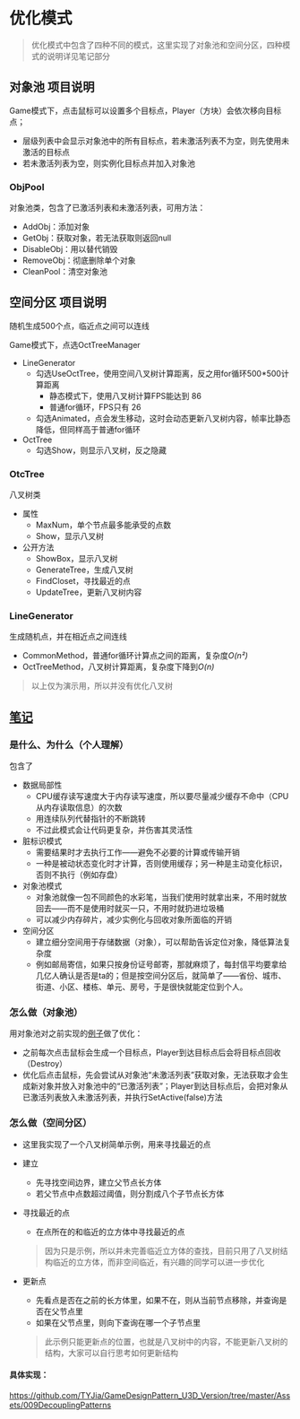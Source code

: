 # 优化模式

> 优化模式中包含了四种不同的模式，这里实现了对象池和空间分区，四种模式的说明详见笔记部分

## 对象池 项目说明

Game模式下，点击鼠标可以设置多个目标点，Player（方块）会依次移向目标点；
- 层级列表中会显示对象池中的所有目标点，若未激活列表不为空，则先使用未激活的目标点
- 若未激活列表为空，则实例化目标点并加入对象池

### ObjPool

对象池类，包含了已激活列表和未激活列表，可用方法：
- AddObj：添加对象
- GetObj：获取对象，若无法获取则返回null
- DisableObj：用以替代销毁
- RemoveObj：彻底删除单个对象
- CleanPool：清空对象池

## 空间分区 项目说明

随机生成500个点，临近点之间可以连线

Game模式下，点选OctTreeManager

- LineGenerator
  - 勾选UseOctTree，使用空间八叉树计算距离，反之用for循环500*500计算距离
    - 静态模式下，使用八叉树计算FPS能达到 86
    - 普通for循环，FPS只有 26
  - 勾选Animated，点会发生移动，这时会动态更新八叉树内容，帧率比静态降低，但同样高于普通for循环
- OctTree
  - 勾选Show，则显示八叉树，反之隐藏 

### OtcTree

八叉树类
- 属性
  - MaxNum，单个节点最多能承受的点数
  - Show，显示八叉树
- 公开方法
  - ShowBox，显示八叉树
  - GenerateTree，生成八叉树
  - FindCloset，寻找最近的点
  - UpdateTree，更新八叉树内容

### LineGenerator

生成随机点，并在相近点之间连线
- CommonMethod，普通for循环计算点之间的距离，复杂度*O(n²)* 
- OctTreeMethod，八叉树计算距离，复杂度下降到*O(n)* 

> 以上仅为演示用，所以并没有优化八叉树

## [笔记](https://gpp.tkchu.me/decoupling-patterns.html)

### 是什么、为什么（个人理解）

包含了

- 数据局部性
  - CPU缓存读写速度大于内存读写速度，所以要尽量减少缓存不命中（CPU从内存读取信息）的次数
  - 用连续队列代替指针的不断跳转
  - 不过此模式会让代码更复杂，并伤害其灵活性
- 脏标识模式
  - 需要结果时才去执行工作——避免不必要的计算或传输开销
  - 一种是被动状态变化时才计算，否则使用缓存；另一种是主动变化标识，否则不执行（例如存盘）
- 对象池模式
  - 对象池就像一包不同颜色的水彩笔，当我们使用时就拿出来，不用时就放回去——而不是使用时就买一只，不用时就扔进垃圾桶
  - 可以减少内存碎片，减少实例化与回收对象所面临的开销
- 空间分区
  - 建立细分空间用于存储数据（对象），可以帮助告诉定位对象，降低算法复杂度
  - 例如邮局寄信，如果只按身份证号邮寄，那就麻烦了，每封信平均要拿给几亿人确认是否是ta的；但是按空间分区后，就简单了——省份、城市、街道、小区、楼栋、单元、房号，于是很快就能定位到个人。

### 怎么做（对象池）

用对象池对之前实现的[例子](https://github.com/TYJia/GameDesignPattern_U3D_Version/tree/master/Assets/009DecouplingPatterns)做了优化：

- 之前每次点击鼠标会生成一个目标点，Player到达目标点后会将目标点回收（Destroy）
- 优化后点击鼠标，先会尝试从对象池“未激活列表”获取对象，无法获取才会生成新对象并放入对象池中的“已激活列表”；Player到达目标点后，会把对象从已激活列表放入未激活列表，并执行SetActive(false)方法

### 怎么做（空间分区）

- 这里我实现了一个八叉树简单示例，用来寻找最近的点

- 建立

  - 先寻找空间边界，建立父节点长方体
  - 若父节点中点数超过阈值，则分割成八个子节点长方体

- 寻找最近的点

  - 在点所在的和临近的立方体中寻找最近的点

  > 因为只是示例，所以并未完善临近立方体的查找，目前只用了八叉树结构临近的立方体，而非空间临近，有兴趣的同学可以进一步优化

- 更新点

  - 先看点是否在之前的长方体里，如果不在，则从当前节点移除，并查询是否在父节点里
  - 如果在父节点里，则向下查询在哪一个子节点里
  > 此示例只能更新点的位置，也就是八叉树中的内容，不能更新八叉树的结构，大家可以自行思考如何更新结构

#### 具体实现：

https://github.com/TYJia/GameDesignPattern_U3D_Version/tree/master/Assets/009DecouplingPatterns